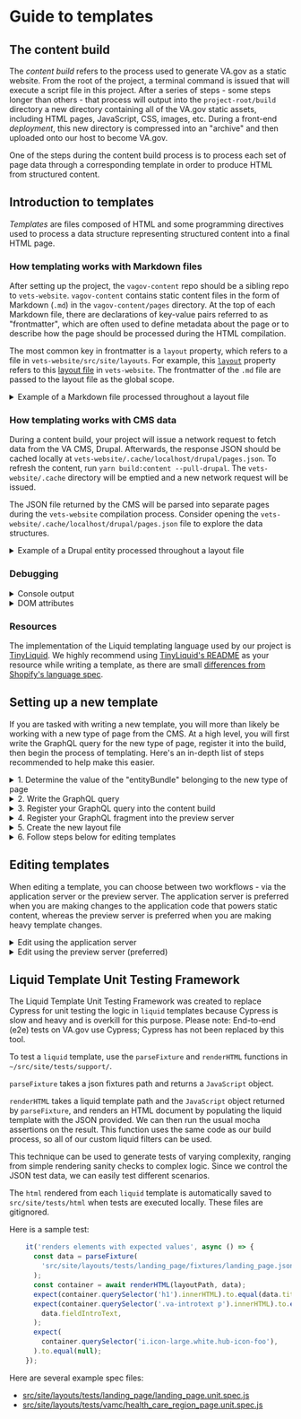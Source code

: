 # Guide to templates

## The content build
The _content build_ refers to the process used to generate VA.gov as a static website. From the root of the project, a terminal command is issued that will execute a script file in this project. After a series of steps - some steps longer than others - that process will output into the `project-root/build` directory a new directory containing all of the VA.gov static assets, including HTML pages, JavaScript, CSS, images, etc. During a front-end _deployment_, this new directory is compressed into an "archive" and then uploaded onto our host to become VA.gov.

One of the steps during the content build process is to process each set of page data through a corresponding template in order to produce HTML from structured content.

## Introduction to templates
_Templates_ are files composed of HTML and some programming directives used to process a data structure representing structured content into a final HTML page.

### How templating works with Markdown files
After setting up the project, the `vagov-content` repo should be a sibling repo to `vets-website`. `vagov-content` contains static content files in the form of Markdown (`.md`) in the `vagov-content/pages` directory. At the top of each Markdown file, there are declarations of key-value pairs referred to as "frontmatter", which are often used to define metadata about the page or to describe how the page should be processed during the HTML compilation.

The most common key in frontmatter is a `layout` property, which refers to a file in `vets-website/src/site/layouts`. For example, this [`layout`](https://github.com/department-of-veterans-affairs/vagov-content/blame/68a9ca3d87214bee2e14a95f54044cd5c7d19f5a/pages/coronavirus-chatbot.md#L3) property refers to this [layout file](https://github.com/department-of-veterans-affairs/vets-website/blob/6c61531163be7b52345b6096dc6a76fc38e7776e/src/site/layouts/page-breadcrumbs.html) in `vets-website`. The frontmatter of the `.md` file are passed to the layout file as the global scope.

<details>

<summary>Example of a Markdown file processed throughout a layout file</summary>

For example, pretend this is a `.md` file in `vagov-content.`

```markdown
---
layout: favorite-movies.html
movies:
  - Ace Ventura
  - Disney Cars
  - Toy Story
---

I love movies! Here are some of my recommendations.
```

The `layout` property would refer to a layout file `vets-website/src/site/layouts/favorite-movies.html`, which could look like -

```
<p>{{ contents }}</p>
<ul>
{% for movie in movies %}
  <li>{{ movie }}</li>
{% endfor %}
</ul>
```

This templating language is called [Liquid](https://shopify.github.io/liquid/). The body of the Markdown file (which resides below the frontmatter of the page and may contain HTML) will be available to the template in a `contents` property. This would result in the following HTML snippet.

```html
<p>I love movies! Here are some of my recommendations.</p>
<ul>
  <li>Ace Ventura</li>
  <li>Disney Cars</li>
  <li>Toy Story</li>
</ul>
```

</details>

### How templating works with CMS data
During a content build, your project will issue a network request to fetch data from the VA CMS, Drupal. Afterwards, the response JSON should be cached locally at `vets-website/.cache/localhost/drupal/pages.json`. To refresh the content, run `yarn build:content --pull-drupal`. The `vets-website/.cache` directory will be emptied and a new network request will be issued.

The JSON file returned by the CMS will be parsed into separate pages during the `vets-website` compilation process. Consider opening the `vets-website/.cache/localhost/drupal/pages.json` file to explore the data structures.

<details>

<summary>Example of a Drupal entity processed throughout a layout file</summary>

```json
{
  "entityBundle": "landing_page",
  "entityId": "79",
  "entityPublished": true,
  "title": "VA records",
  "entityUrl": {
    "breadcrumb": [
      {
        "url": {
          "path": "/",
          "routed": true
        },
        "text": "Home"
      },
      {
        "url": {
          "path": "",
          "routed": true
        },
        "text": "Records"
      }
    ],
    "path": "/records"
  },
  "fieldIntroText": "Access your VA records and documents online to more easily manage your benefits."
}
```

Whereas Markdown files contain a clear `layout` declaration in frontmatter, the `entityBundle` is used to form the relationship between a CMS data structure to a layout. The `entityBundle` can be considered a type of CMS "node" represented by this data structure. Layouts used solely by CMS data structures have a unique file extension - `.drupal.liquid`. In this example, the layout file would be `vets-website/src/site/layouts/landing_page.drupal.liquid`.

```
<h1>{{ title }}</h1>
<p>{{ fieldIntroText }}</p>
```

This layout would result in this HTML snippet -

```html
<title>VA records</title>
<p>Access your VA records and documents online to more easily manage your benefits.</p>
```

The `entityUrl.path` property is used to determine the page's path on the website. This example would be visible at `/records/`.

</details>

### Debugging

<details>

<summary>Console output</summary>

While running your website locally, open the console panel of your browser's developer tools. Visit `/health-care` and observe the following output.

![console output of Drupal data](../../docs/images/cms-data-console.png)

This data structure represents the data structure that was processed throughout the layout file during the website compilation.
</details>

<details>

<summary>DOM attributes</summary>
To further demystify the dynamic nature of the templating process, a pattern of the project is to use `data-` attributes to describe various templates. For example, observe the various `data-template` properties in the following DOM.

![data attributes describing the templating process](../../docs/images/cms-data-attributes.png)

There is also an HTML comment at the top of the file to help describe the current page.

![HTML comment describing the page](../../docs/images/cms-html-comment.png)

</details>

### Resources

The implementation of the Liquid templating language used by our project is [TinyLiquid](https://github.com/leizongmin/tinyliquid). We highly recommend using [TinyLiquid's README](https://github.com/leizongmin/tinyliquid/blob/cebcb26c3839e725cf0469dccc0073799902a020/README_en.md) as your resource while writing a template, as there are small [differences from Shopify's language spec](https://github.com/leizongmin/tinyliquid#the-difference-with-liquid-language).

## Setting up a new template
If you are tasked with writing a new template, you will more than likely be working with a new type of page from the CMS. At a high level, you will first write the GraphQL query for the new type of page, register it into the build, then begin the process of templating. Here's an in-depth list of steps recommended to help make this easier.

<details><summary>1. Determine the value of the "entityBundle" belonging to the new type of page
</summary>

This new type of page will have a unique value for its top-level `entityBundle`. As described in previous sections, this value will be used to form the relationship between the CMS data structure and the template. Thus, determining this value and using it to learn about your data structure is the first part of getting started.

The simplest way of getting your page's `entityBundle` is by leveraging the usual avenues on Slack to connect with the CMS team (primarily the `#cms-support` channel) or by simply asking your supporting CMS engineer what the value is. This value can be considered the "hand-off" to the front-end team so that templating can begin.

</details>

<details>

<summary>2. Write the GraphQL query</summary>

The CMS provides a tool called the [GraphQL Explorer](https://prod.cms.va.gov/graphql/explorer) to help write and debug GraphQL queries. You may be familiar with this tool from other GraphQL servers. You can leverage the value of the `entityBundle` determined in the former step to get started writing your query. If you are not familiar with GraphQL queries, the GraphQL website provides fantastic [documentation](https://graphql.org/learn/queries/) we recommend reading.

A GraphQL query for retrieving pages will consist of a `nodeQuery` with a `filter` applied to narrow down results to only nodes belonging to a certain `entityBundle`. Consider this GraphQL snippet used for getting all pages of type `landing_page`. In this example, `landing_page` is the value of the `entityBundle`.

```graphql
{
  nodeQuery(limit: 1, filter: {conditions: [{field: "type", value: ["landing_page"]}]}) {
    entities {
      ... on NodeLandingPage {
        entityId
      	entityBundle
        title
        fieldIntroText
      }
    }
  }
}
```

The response JSON for this GraphQL query will contain a single instance of the page-type `landing_page`. Here is the response JSON as of writing.

```json
{
  "data": {
    "nodeQuery": {
      "entities": [
        {
          "entityId": "79",
          "entityBundle": "landing_page",
          "title": "VA records",
          "fieldIntroText": "Access your VA records and documents online to more easily manage your benefits."
        }
      ]
    }
  }
}
```

Your complete query will be restructured so that your JS module exports a GraphQL fragment for use in the preview server as well as as a standalone `nodeQuery` for use in the content build. It should also contain an additional `filter` - a boolean field called `status` that is used to toggle only draft vs. published content. Here is a complete example of what your module may look like. _Note - Hopefully, soon the preview server will be updated to use the same query as the content build. This doc wil be updated once that happens._

```js
const examplePageFragment = `
  fragment examplePageFragment on NodeLandingPage {
    entityId
    entityBundle
    title
    fieldIntroText
  }
`;

const GetExamplePages = `
  ${examplePageFragment}

  query GetExamplePages($onlyPublishedContent: Boolean!) {
    nodeQuery(limit: 100, filter: {
      conditions: [
        { field: "status", value: ["1"], enabled: $onlyPublishedContent },
        { field: "type", value: ["landing_page"] }
      ]
    }) {
      entities {
        ... examplePageFragment
      }
    }
  }
`;

module.exports = {
  fragment: examplePageFragment,
  GetExamplePages
};
```

</details>

<details><summary>3. Register your GraphQL query into the content build</summary>

As of writing, the module located at `src/site/stages/build/drupal/individual-queries.js` contains a list of node queries that each executed during a content build. Follow the pattern in that file to add your module's GraphQL query into that list. Once done, a `yarn build:content --pull-drupal` should include your GraphQL query. If you try this now it will probably have no effect because there are probably no published pages of the new page-type.

</details>

<details><summary>4. Register your GraphQL fragment into the preview server</summary>

As of writing, there is a module located at `src/site/stages/build/drupal/graphql/GetLatestPageById.graphql.js` that contains the GraphQL query issued by the preview server when a user navigates to the route `/preview?nodeId=${nodeId}`. It is a monolithic query that includes all of the fragments describing page-types. Follow the pattern in that file to add your module's GraphQL fragment into the `GetLatestPageById` GraphQL query.

</details>

<details>
<summary>5. Create the new layout file</summary>

Create the layout file at `src/site/layouts/${YOUR_UNIQUE_ENTITY_BUNDLE}.drupal.liquid`. Add the standard website components by copying the various `includes` from another layout file into yours. Specifically, make sure to include `src/site/includes/debug.drupal.liquid`, which is very useful when writing and debugging templates.

</details>

<details><summary>6. Follow steps below for editing templates</summary>
At this point, you are all done setting up the new template - the relationship between the page-type in the CMS and the layout file in this project should be complete. Now you should be able to write your template the same way you would edit a pre-existing one using the preview server.

</details>

## Editing templates
When editing a template, you can choose between two workflows - via the application server or the preview server. The application server is preferred when you are making changes to the application code that powers static content, whereas the preview server is preferred when you are making heavy template changes.

<details><summary>Edit using the application server</summary>

This approach is recommended when you are more interested in making changes to application code (almost certainly the JavaScript and CSS files of the `static-pages` application, which will be presumed going forward) so you are already running a server via Webpack but occasionally you need to rebuild the HTML files. This way, your edits to the `static-pages` JavaScript and CSS will have the benefits of hot reload. Template edits will be reflected in HTML pages via occasional content builds.

_Note: This is probably not an option at all if you are working a new template, because it is unlikely that there are any instances of the page that are actually published, and a content build only includes published pages._

Here is an example workflow -

1. Refresh your local CMS data by first doing a `yarn build:content --pull-drupal`. Only use the `--pull-drupal` flag when you first begin, because after that point you will likely already have the CMS page data you are interested in.
1. Start your application server via `yarn watch --env.entry=static-pages`
    - _Note: the `static-pages` application contains the JavaScript and CSS code that powers plain content (AKA "static pages", which includes all of the HTML pages generated by the templates.) This means that if you need to edit the CSS for a template, you will do so via the `static-pages` application._
1. Edits to the `static-pages` application code will refresh via hot reload
1. After editing a template, issue a `yarn build:content` in a separate terminal so as not to disrupt your application server

_Note: you may have noticed that the project also has a `yarn watch:content` task available. At the time of writing, this task has appeared to be unstable. For example, if you make multiple edits to a template file and save after edit before the former content builds have a chance to complete, your watch task may crash._

</details>

<details><summary>Edit using the preview server (preferred)</summary>

This approach is recommended if you are making heavy changes to a template or are writing a template for a page-type without any published instances. The preview server will load data fresh from the CMS on each page request and processes it through the template at that time, meaning you don't need to wait for a content build to run to see your changes.

1. Run `yarn build:webpack --env.entry=static-pages` to generate the JS/CSS files required by templates. If you make changes to the `static-pages` application code, you will need to run this command again.
1. Determine the `entityId` of a page that uses the template you are editing.
    - If you are interested in templating against a page already published, you can find its `entityId` by navigating to the page on the website (dev, staging, or prod will all work) and inspecting its DOM. At the top of the DOM should be a comment containing its `entityId`.
    - If you are interested in templating against a page that has not been published, you can look up an `entityId` of that page-type using the [GraphQL Explorer](https://prod.cms.va.gov/graphql/explorer). See the section below for an example.
1. Start the preview server via `yarn preview`. Your SOCKS proxy must be running.
1. Navigated to `http://localhost:3001/preview?nodeId=${YOUR_ENTITY_ID}`
1. After making a change to the template, stop your preview server and start it again. There is no hot reload for the preview server. Fortunately, it is lightweight enough to be quick to stop and start.

### How to look look up an entityId
The following query looks up the `entityId` for one page of the `entityBundle` (page-type) with value `landing_page`. This would be useful if you are interested in making changes to the `landing_page.drupal.liquid` template but are are unsure what pages on the website are instances of that page-type. Run this query using the [GraphQL Explorer](https://prod.cms.va.gov/graphql/explorer).

```graphql
{
  nodeQuery(
    limit: 1,
    filter: {
      conditions: [{field: "type", value: ["landing_page"]}]
    }) {
    entities {
      entityId
    }
  }
}
```

</details>

## Liquid Template Unit Testing Framework

The Liquid Template Unit Testing Framework was created to replace Cypress for unit testing the logic in `liquid` templates because Cypress is slow and heavy and is overkill for this purpose. Please note: End-to-end (e2e) tests on VA.gov use Cypress; Cypress has not been replaced by this tool.

To test a `liquid` template, use the `parseFixture` and `renderHTML` functions in `~/src/site/tests/support/`.

`parseFixture` takes a json fixtures path and returns a `JavaScript` object.

`renderHTML` takes a liquid template path and the `JavaScript` object returned by `parseFixture`, and renders an HTML document by populating the liquid template with the JSON provided. We can then run the usual mocha assertions on the result. This function uses the same code as our build process, so all of our custom liquid filters can be used.

This technique can be used to generate tests of varying complexity, ranging from simple rendering sanity checks to complex logic. Since we control the JSON test data, we can easily test different scenarios.

The `html` rendered from each `liquid` template is automatically saved to `src/site/tests/html` when tests are executed locally. These files are gitignored.

Here is a sample test:

```js
    it('renders elements with expected values', async () => {
      const data = parseFixture(
        'src/site/layouts/tests/landing_page/fixtures/landing_page.json',
      );      
      const container = await renderHTML(layoutPath, data);
      expect(container.querySelector('h1').innerHTML).to.equal(data.title);
      expect(container.querySelector('.va-introtext p').innerHTML).to.equal(
        data.fieldIntroText,
      );
      expect(
        container.querySelector('i.icon-large.white.hub-icon-foo'),
      ).to.equal(null);
    });
```

Here are several example spec files:
- [src/site/layouts/tests/landing_page/landing_page.unit.spec.js](#)
- [src/site/layouts/tests/vamc/health_care_region_page.unit.spec.js](#)
